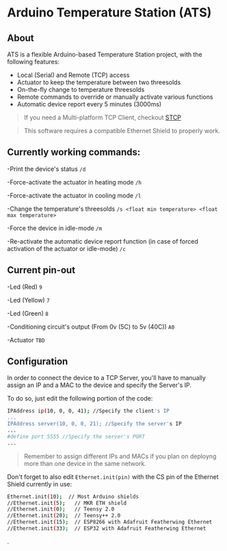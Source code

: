 # Arduino Temperature Station (ATS)
## About 

ATS is a flexible Arduino-based Temperature Station project, with the following features:

  - Local (Serial) and Remote (TCP) access
  - Actuator to keep the temperature between two threesolds
  - On-the-fly change to temperature threesolds
  - Remote commands to override or manually activate various functions
  - Automatic device report every 5 minutes (3000ms)
  
  >If you need a Multi-platform TCP Client, checkout [STCP]
  
  >This software requires a compatible Ethernet Shield to properly work.

## Currently working commands:

  -Print the device's status  ``` /d ```
  
  -Force-activate the actuator in heating mode  ``` /h ```
  
  -Force-activate the actuator in cooling mode ``` /l ```
  
  -Change the temperature's threesolds ```/s <float min temperature> <float max temperature> ```
  
  -Force the device in idle-mode ``` /m ```
  
  -Re-activate the automatic device report function (in case of forced activation of the actuator or idle-mode)  ``` /c ```
  
 ## Current pin-out
  -Led (Red) ``` 9 ```
  
  -Led (Yellow) ``` 7 ```
  
  -Led (Green) ``` 8 ```
  
  -Conditioning circuit's output (From 0v (5C) to 5v (40C)) ``` A0 ```
  
  -Actuator ``` TBD ``` 
  


## Configuration


In order to connect the device to a TCP Server, you'll have to manually assign an IP and a MAC to the device and specify the Server's IP.

To do so, just edit the following portion of the code:
``` sh
IPAddress ip(10, 0, 0, 41); //Specify the client's IP
...
IPAddress server(10, 0, 0, 21); //Specify the server's IP
...
#define port 5555 //Specify the server's PORT
...
```
>Remember to assign different IPs and MACs if you plan on deployng more than one device in the same network.

Don't forget to also edit ```Ethernet.init(pin)``` with the CS pin of the Ethernet Shield currently in use:
``` sh
Ethernet.init(10);  // Most Arduino shields
//Ethernet.init(5);   // MKR ETH shield
//Ethernet.init(0);   // Teensy 2.0
//Ethernet.init(20);  // Teensy++ 2.0
//Ethernet.init(15);  // ESP8266 with Adafruit Featherwing Ethernet
//Ethernet.init(33);  // ESP32 with Adafruit Featherwing Ethernet
```
.


[STCP]: <https://github.com/lorenzocarlini/simple_tcp_server>
